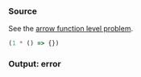 ### Source
See the [arrow function level problem](../../../../parser/docs/arrow-function-level-problem.md).

```js
(1 * () => {})
```

### Output: error
